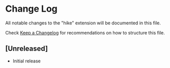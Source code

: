 # Change Log

All notable changes to the "hike" extension will be documented in this file.

Check [Keep a Changelog](http://keepachangelog.com/) for recommendations on how to structure this file.

## [Unreleased]

- Initial release